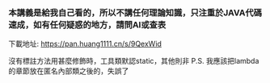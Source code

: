 ### 本講義是給我自己看的，所以不講任何理論知識，只注重於JAVA代碼速成，如有任何疑惑的地方，請問AI或查表
下載地址:
https://pan.huang1111.cn/s/9QexWid

沒有標註方法用甚麼修飾時，工具類默認static，其他則非
P.S. 我應該把lambda的章節放在匿名內部類之後的，失誤了
